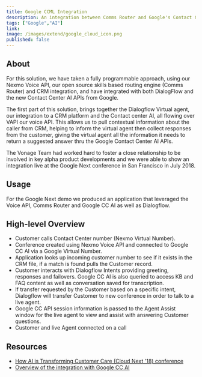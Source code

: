 ```yaml
---
title: Google CCML Integration
description: An integration between Comms Router and Google's Contact Center APIs adds capabilities to the programmable contact center space.
tags: ["Google","AI"]
link: 
image: /images/extend/google_cloud_icon.png
published: false
---
```


## About

For this solution, we have taken a fully programmable approach, using our Nexmo Voice API, our open source skills based routing engine (Comms Router) and CRM integration, and have integrated with both DialogFlow and the new Contact Center AI APIs from Google.

The first part of this solution, brings together the Dialogflow Virtual agent, our integration to a CRM platform and the Contact center AI, all flowing over VAPI our voice API. This allows us to pull contextual information about the caller from CRM, helping to inform the virtual agent then collect responses from the customer, giving the virtual agent all the information it needs to return a suggested answer thru the Google Contact Center AI APIs.

The Vonage Team had worked hard to foster a close relationship to be involved in key alpha product developments and we were able to show an integration live at the Google Next conference in San Francisco in July 2018.

## Usage
For the Google Next demo we produced an application that leveraged the Voice API, Comms Router and Google CC AI as well as Dialogflow.

## High-level Overview

- Customer calls Contact Center number (Nexmo Virtual Number).
- Conference created using Nexmo Voice API and connected to Google CC AI via a Google Virtual Number.
- Application looks up incoming customer number to see if it exists in the CRM file, if a match is found pulls the Customer record.
- Customer interacts with Dialogflow Intents providing greeting, responses and failovers. Google CC AI is also queried to access KB and FAQ content as well as conversation saved for transcription.
- If transfer requested by the Customer based on a specific intent, Dialogflow will transfer Customer to new conference in order to talk to a live agent.
- Google CC API session information is passed to the Agent Assist window for the live agent to view and assist with answering Customer questions.
- Customer and live Agent connected on a call



## Resources
- [How AI is Transforming Customer Care (Cloud Next '18) conference](https://www.youtube.com/watch?v=n5vMhntiReg)
- [Overview of the integration with Google CC AI](https://www.youtube.com/watch?v=q4n1bID79Zk)
